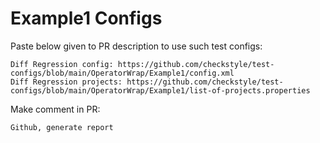 # Example1 Configs
Paste below given to PR description to use such test configs:
```
Diff Regression config: https://github.com/checkstyle/test-configs/blob/main/OperatorWrap/Example1/config.xml
Diff Regression projects: https://github.com/checkstyle/test-configs/blob/main/OperatorWrap/Example1/list-of-projects.properties
```
Make comment in PR:
```
Github, generate report
```
